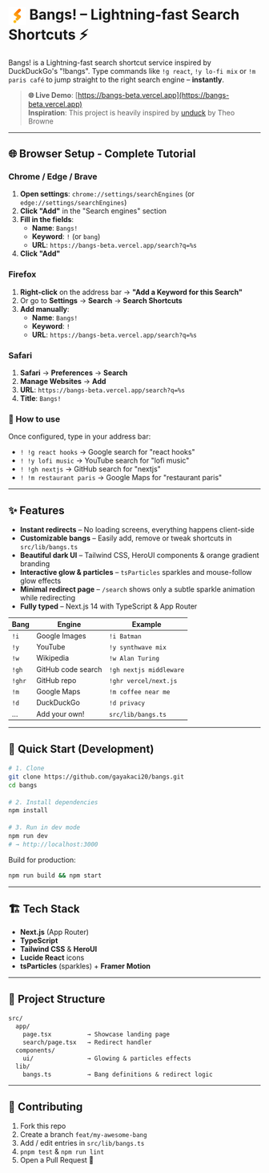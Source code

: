 # <img src="public/favicon.png" width="35" height="35" style="vertical-align:middle"> Bangs! – Lightning-fast Search Shortcuts ⚡️

Bangs! is a Lightning-fast search shortcut service inspired by DuckDuckGo's "!bangs".
Type commands like `!g react`, `!y lo-fi mix` or `!m paris café` to jump straight to the right search engine – **instantly**.

> **🌐 Live Demo**: [https://bangs-beta.vercel.app](https://bangs-beta.vercel.app)  
> **Inspiration**: This project is heavily inspired by [unduck](https://github.com/t3dotgg/unduck) by Theo Browne

---

## 🌐 Browser Setup - Complete Tutorial

### Chrome / Edge / Brave

1. **Open settings**: `chrome://settings/searchEngines` (or `edge://settings/searchEngines`)
2. **Click "Add"** in the "Search engines" section
3. **Fill in the fields**:
   - **Name**: `Bangs!`
   - **Keyword**: `!` (or `bang`)
   - **URL**: `https://bangs-beta.vercel.app/search?q=%s`
4. **Click "Add"**

### Firefox

1. **Right-click** on the address bar → **"Add a Keyword for this Search"**
2. Or go to **Settings** → **Search** → **Search Shortcuts**
3. **Add manually**:
   - **Name**: `Bangs!`
   - **Keyword**: `!`
   - **URL**: `https://bangs-beta.vercel.app/search?q=%s`

### Safari

1. **Safari** → **Preferences** → **Search**
2. **Manage Websites** → **Add**
3. **URL**: `https://bangs-beta.vercel.app/search?q=%s`
4. **Title**: `Bangs!`

### 🎯 How to use

Once configured, type in your address bar:
- `! !g react hooks` → Google search for "react hooks"
- `! !y lofi music` → YouTube search for "lofi music" 
- `! !gh nextjs` → GitHub search for "nextjs"
- `! !m restaurant paris` → Google Maps for "restaurant paris"

---

## ✨ Features

- **Instant redirects** – No loading screens, everything happens client-side
- **Customizable bangs** – Easily add, remove or tweak shortcuts in `src/lib/bangs.ts`
- **Beautiful dark UI** – Tailwind CSS, HeroUI components & orange gradient branding
- **Interactive glow & particles** – `tsParticles` sparkles and mouse-follow glow effects
- **Minimal redirect page** – `/search` shows only a subtle sparkle animation while redirecting
- **Fully typed** – Next.js 14 with TypeScript & App Router

| Bang | Engine | Example |
|------|--------|---------|
| `!i` | Google Images | `!i Batman` |
| `!y` | YouTube | `!y synthwave mix` |
| `!w` | Wikipedia | `!w Alan Turing` |
| `!gh` | GitHub code search | `!gh nextjs middleware` |
| `!ghr` | GitHub repo | `!ghr vercel/next.js` |
| `!m` | Google Maps | `!m coffee near me` |
| `!d` | DuckDuckGo | `!d privacy` |
| … | Add your own! | `src/lib/bangs.ts` |

---

## 🚀 Quick Start (Development)

```bash
# 1. Clone
git clone https://github.com/gayakaci20/bangs.git
cd bangs

# 2. Install dependencies
npm install

# 3. Run in dev mode
npm run dev
# → http://localhost:3000
```

Build for production:
```bash
npm run build && npm start
```

---

## 🏗️ Tech Stack

- **Next.js** (App Router)
- **TypeScript**
- **Tailwind CSS** & **HeroUI**
- **Lucide React** icons
- **tsParticles** (sparkles) + **Framer Motion**

---

## 📂 Project Structure

```
src/
  app/
    page.tsx          → Showcase landing page
    search/page.tsx   → Redirect handler
  components/
    ui/               → Glowing & particles effects
  lib/
    bangs.ts          → Bang definitions & redirect logic
```

---

## 🤝 Contributing

1. Fork this repo
2. Create a branch `feat/my-awesome-bang`
3. Add / edit entries in `src/lib/bangs.ts`
4. `pnpm test` & `npm run lint`
5. Open a Pull Request 🚀
